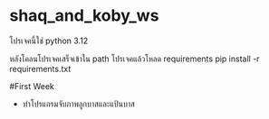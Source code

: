 # shaq_and_koby_ws

โปรเจคนี้ใช่ python 3.12

หลังโคลนโปรเจคเสร็จเข้าใน path โปรเจคแล้วโหลด requirements
pip install -r requirements.txt

#First Week 
- ทำโปรแกรมจับภาพลูกบาสและแป้นบาส
